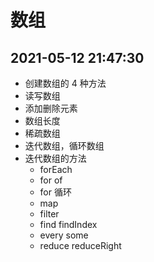 <!--
 * @Des:
 * @Version:
 * @Author: Ellen
 * @Date: 2021-05-12 21:47:30
 * @LastEditors: Ellen
 * @LastEditTime: 2021-05-12 22:45:47
-->

# 数组

## 2021-05-12 21:47:30

- 创建数组的 4 种方法
- 读写数组
- 添加删除元素
- 数组长度
- 稀疏数组
- 迭代数组，循环数组
- 迭代数组的方法
  - forEach
  - for of
  - for 循环
  - map
  - filter
  - find findIndex
  - every some
  - reduce reduceRight
